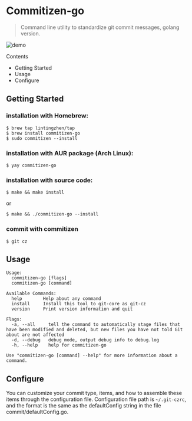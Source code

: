 # Commitizen-go
> Command line utility to standardize git commit messages, golang version.

![demo](docs/images/demo.gif)

Contents
- Getting Started
- Usage
- Configure

## Getting Started
### installation with Homebrew:
```
$ brew tap lintingzhen/tap
$ brew install commitizen-go
$ sudo commitizen --install
```
### installation with AUR package (Arch Linux):
```
$ yay commitizen-go
```
### installation with source code:
```
$ make && make install
```
or 
```
$ make && ./commitizen-go --install
```
### commit with commitizen
```
$ git cz
```

## Usage
```
Usage:
  commitizen-go [flags]
  commitizen-go [command]

Available Commands:
  help        Help about any command
  install     Install this tool to git-core as git-cz
  version     Print version information and quit

Flags:
  -a, --all     tell the command to automatically stage files that have been modified and deleted, but new files you have not told Git about are not affected
  -d, --debug   debug mode, output debug info to debug.log
  -h, --help    help for commitizen-go

Use "commitizen-go [command] --help" for more information about a command.
```

## Configure
You can customize your commit type, items, and how to assemble these items through the configuration file.
Configuration file path is `~/.git-czrc`, and the format is the same as the defaultConfig string in the file commit/defaultConfig.go.
